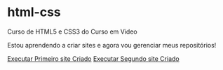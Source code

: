 # html-css
 Curso de HTML5 e CSS3 do Curso em Video

Estou aprendendo a criar sites e agora vou gerenciar meus repositórios!

<a href="https://diegomendes90.github.io/html-css/exercicios/desafios/d010%20comAjuda/android.html">Executar Primeiro site Criado</a>
<a href="https://diegomendes90.github.io/projeto-cordel/">Executar Segundo site Criado</a>